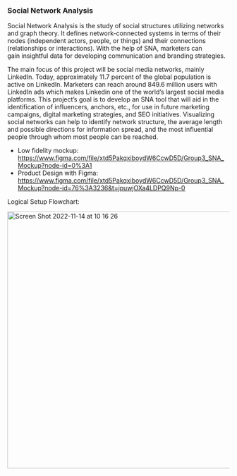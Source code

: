 ### Social Network Analysis


Social Network Analysis is the study of social structures utilizing networks and graph theory. It defines network-connected systems in terms of their nodes (independent actors, people, or things) and their connections (relationships or interactions). With the help of SNA, marketers can gain insightful data for developing communication and branding strategies.


The main focus of this project will be social media networks, mainly LinkedIn. Today, approximately 11.7 percent of the global population is active on LinkedIn. Marketers can reach around 849.6 million users with LinkedIn ads which makes Linkedin one of the world’s largest social media platforms. This project’s goal is to develop an SNA tool that will aid in the identification of influencers, anchors, etc., for use in future marketing campaigns, digital marketing strategies, and SEO initiatives. Visualizing social networks can help to identify network structure, the average length and possible directions for information spread, and the most influential people through whom most people can be reached.

- Low fidelity mockup: https://www.figma.com/file/xtd5PakqxiboydW6CcwD5D/Group3_SNA_Mockup?node-id=0%3A1
- Product Design with Figma: https://www.figma.com/file/xtd5PakqxiboydW6CcwD5D/Group3_SNA_Mockup?node-id=76%3A3236&t=jpuwjOXa4LDPQ9Np-0

Logical Setup Flowchart: 

<img width="583" alt="Screen Shot 2022-11-14 at 10 16 26" src="https://user-images.githubusercontent.com/103374702/201588714-12d0e5ab-9653-450c-899c-a5b9ee2d81e9.png">
